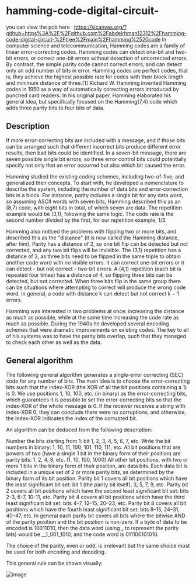 # hamming-code-digital-circuit-
you can view the pcb here : https://kicanvas.org/?github=https%3A%2F%2Fgithub.com%2Fabdelrhman12312%2Fhamming-code-digital-circuit-%2Ftree%2Fmain%2Fhamming%2520code
In computer science and telecommunication, Hamming codes are a family of linear error-correcting codes. Hamming codes can detect one-bit and two-bit errors, or correct one-bit errors without detection of uncorrected errors. By contrast, the simple parity code cannot correct errors, and can detect only an odd number of bits in error. Hamming codes are perfect codes, that is, they achieve the highest possible rate for codes with their block length and minimum distance of three.[1] Richard W. Hamming invented Hamming codes in 1950 as a way of automatically correcting errors introduced by punched card readers. In his original paper, Hamming elaborated his general idea, but specifically focused on the Hamming(7,4) code which adds three parity bits to four bits of data.

## Description
If more error-correcting bits are included with a message, and if those bits can be arranged such that different incorrect bits produce different error results, then bad bits could be identified. In a seven-bit message, there are seven possible single bit errors, so three error control bits could potentially specify not only that an error occurred but also which bit caused the error.

Hamming studied the existing coding schemes, including two-of-five, and generalized their concepts. To start with, he developed a nomenclature to describe the system, including the number of data bits and error-correction bits in a block. For instance, parity includes a single bit for any data word, so assuming ASCII words with seven bits, Hamming described this as an (8,7) code, with eight bits in total, of which seven are data. The repetition example would be (3,1), following the same logic. The code rate is the second number divided by the first, for our repetition example, 1/3.

Hamming also noticed the problems with flipping two or more bits, and described this as the "distance" (it is now called the Hamming distance, after him). Parity has a distance of 2, so one bit flip can be detected but not corrected, and any two bit flips will be invisible. The (3,1) repetition has a distance of 3, as three bits need to be flipped in the same triple to obtain another code word with no visible errors. It can correct one-bit errors or it can detect - but not correct - two-bit errors. A (4,1) repetition (each bit is repeated four times) has a distance of 4, so flipping three bits can be detected, but not corrected. When three bits flip in the same group there can be situations where attempting to correct will produce the wrong code word. In general, a code with distance k can detect but not correct k − 1 errors.

Hamming was interested in two problems at once: increasing the distance as much as possible, while at the same time increasing the code rate as much as possible. During the 1940s he developed several encoding schemes that were dramatic improvements on existing codes. The key to all of his systems was to have the parity bits overlap, such that they managed to check each other as well as the data.

## General algorithm
The following general algorithm generates a single-error correcting (SEC) code for any number of bits. The main idea is to choose the error-correcting bits such that the index-XOR (the XOR of all the bit positions containing a 1) is 0. We use positions 1, 10, 100, etc. (in binary) as the error-correcting bits, which guarantees it is possible to set the error-correcting bits so that the index-XOR of the whole message is 0. If the receiver receives a string with index-XOR 0, they can conclude there were no corruptions, and otherwise, the index-XOR indicates the index of the corrupted bit.

An algorithm can be deduced from the following description:

Number the bits starting from 1: bit 1, 2, 3, 4, 5, 6, 7, etc.
Write the bit numbers in binary: 1, 10, 11, 100, 101, 110, 111, etc.
All bit positions that are powers of two (have a single 1 bit in the binary form of their position) are parity bits: 1, 2, 4, 8, etc. (1, 10, 100, 1000)
All other bit positions, with two or more 1 bits in the binary form of their position, are data bits.
Each data bit is included in a unique set of 2 or more parity bits, as determined by the binary form of its bit position.
Parity bit 1 covers all bit positions which have the least significant bit set: bit 1 (the parity bit itself), 3, 5, 7, 9, etc.
Parity bit 2 covers all bit positions which have the second least significant bit set: bits 2-3, 6-7, 10-11, etc.
Parity bit 4 covers all bit positions which have the third least significant bit set: bits 4–7, 12–15, 20–23, etc.
Parity bit 8 covers all bit positions which have the fourth least significant bit set: bits 8–15, 24–31, 40–47, etc.
In general each parity bit covers all bits where the bitwise AND of the parity position and the bit position is non-zero.
If a byte of data to be encoded is 10011010, then the data word (using _ to represent the parity bits) would be __1_001_1010, and the code word is 011100101010.

The choice of the parity, even or odd, is irrelevant but the same choice must be used for both encoding and decoding.

This general rule can be shown visually:

![image](https://github.com/abdelrhman12312/hamming-code-digital-circuit-/assets/67631987/56cded6c-2bb7-45ac-820a-59427d2f14ab)
